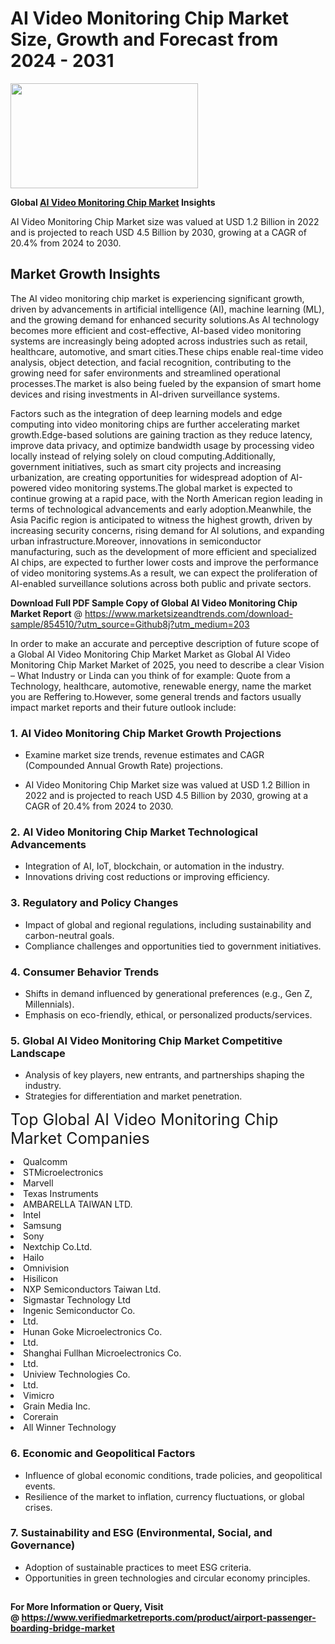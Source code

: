 <H1>AI Video Monitoring Chip Market Size, Growth and Forecast from 2024 - 2031</H1><img class="aligncenter size-medium wp-image-584254" src="https://thirdeyenews.in/wp-content/uploads/2024/09/Global-Market-Research-300x168.jpeg" alt="" width="300" height="168" /><p><strong>Global&nbsp;<a href="https://www.marketsizeandtrends.com/download-sample/854510/?utm_source=Github8j?utm_medium=203">AI Video Monitoring Chip Market</a> Insights</strong></p><p>AI Video Monitoring Chip Market size was valued at USD 1.2 Billion in 2022 and is projected to reach USD 4.5 Billion by 2030, growing at a CAGR of 20.4% from 2024 to 2030.</p><p><h2>Market Growth Insights</h2> <p>The AI video monitoring chip market is experiencing significant growth, driven by advancements in artificial intelligence (AI), machine learning (ML), and the growing demand for enhanced security solutions.As AI technology becomes more efficient and cost-effective, AI-based video monitoring systems are increasingly being adopted across industries such as retail, healthcare, automotive, and smart cities.These chips enable real-time video analysis, object detection, and facial recognition, contributing to the growing need for safer environments and streamlined operational processes.The market is also being fueled by the expansion of smart home devices and rising investments in AI-driven surveillance systems.</p> <p>Factors such as the integration of deep learning models and edge computing into video monitoring chips are further accelerating market growth.Edge-based solutions are gaining traction as they reduce latency, improve data privacy, and optimize bandwidth usage by processing video locally instead of relying solely on cloud computing.Additionally, government initiatives, such as smart city projects and increasing urbanization, are creating opportunities for widespread adoption of AI-powered video monitoring systems.The global market is expected to continue growing at a rapid pace, with the North American region leading in terms of technological advancements and early adoption.Meanwhile, the Asia Pacific region is anticipated to witness the highest growth, driven by increasing security concerns, rising demand for AI solutions, and expanding urban infrastructure.Moreover, innovations in semiconductor manufacturing, such as the development of more efficient and specialized AI chips, are expected to further lower costs and improve the performance of video monitoring systems.As a result, we can expect the proliferation of AI-enabled surveillance solutions across both public and private sectors.<p><span class=""><strong>Download Full PDF Sample Copy of Global AI Video Monitoring Chip Market Report</strong> @ <a href="https://www.marketsizeandtrends.com/download-sample/854510/?utm_source=Github8j?utm_medium=203" target="_blank">https://www.marketsizeandtrends.com/download-sample/854510/?utm_source=Github8j?utm_medium=203</a></span></p><p>In order to make an accurate and perceptive description of future scope of a Global&nbsp;AI Video Monitoring Chip Market Market as Global&nbsp;AI Video Monitoring Chip Market Market of 2025, you need to describe a clear Vision &ndash; What Industry or Linda can you think of for example: Quote from a Technology, healthcare, automotive, renewable energy, name the market you are Reffering to.However, some general trends and factors usually impact market reports and their future outlook include:</p><h3>1.&nbsp;<strong>AI Video Monitoring Chip Market Growth Projections</strong></h3><ul><li>Examine market size trends, revenue estimates and CAGR (Compounded Annual Growth Rate) projections.</li><li><p>AI Video Monitoring Chip Market size was valued at USD 1.2 Billion in 2022 and is projected to reach USD 4.5 Billion by 2030, growing at a CAGR of 20.4% from 2024 to 2030.</p></li></ul><h3>2.&nbsp;<strong>AI Video Monitoring Chip Market Technological Advancements</strong></h3><ul><li>Integration of AI, IoT, blockchain, or automation in the industry.</li><li>Innovations driving cost reductions or improving efficiency.</li></ul><h3>3.&nbsp;<strong>Regulatory and Policy Changes</strong></h3><ul><li>Impact of global and regional regulations, including sustainability and carbon-neutral goals.</li><li>Compliance challenges and opportunities tied to government initiatives.</li></ul><h3>4.&nbsp;<strong>Consumer Behavior Trends</strong></h3><ul><li>Shifts in demand influenced by generational preferences (e.g., Gen Z, Millennials).</li><li>Emphasis on eco-friendly, ethical, or personalized products/services.</li></ul><h3>5.&nbsp;<strong>Global AI Video Monitoring Chip Market Competitive Landscape</strong></h3><ul><li>Analysis of key players, new entrants, and partnerships shaping the industry.</li><li>Strategies for differentiation and market penetration.</li></ul><p data-pm-slice="1 1 []"><span style="color: inherit; font-family: inherit; font-size: 25px;">Top Global AI Video Monitoring Chip Market Companies</span></p><div class="" data-test-id=""><p><li>Qualcomm</li><li> STMicroelectronics</li><li> Marvell</li><li> Texas Instruments</li><li> AMBARELLA TAIWAN LTD.</li><li> Intel</li><li> Samsung</li><li> Sony</li><li> Nextchip Co.Ltd.</li><li> Hailo</li><li> Omnivision</li><li> Hisilicon</li><li> NXP Semiconductors Taiwan Ltd.</li><li> Sigmastar Technology Ltd</li><li> Ingenic Semiconductor Co.</li><li>Ltd.</li><li> Hunan Goke Microelectronics Co.</li><li>Ltd.</li><li> Shanghai Fullhan Microelectronics Co.</li><li>Ltd.</li><li> Uniview Technologies Co.</li><li>Ltd.</li><li> Vimicro</li><li> Grain Media Inc.</li><li> Corerain</li><li> All Winner Technology</li></p></div><h3>6.&nbsp;<strong>Economic and Geopolitical Factors</strong></h3><ul><li>Influence of global economic conditions, trade policies, and geopolitical events.</li><li>Resilience of the market to inflation, currency fluctuations, or global crises.</li></ul><h3>7.&nbsp;<strong>Sustainability and ESG (Environmental, Social, and Governance)</strong></h3><ul><li>Adoption of sustainable practices to meet ESG criteria.</li><li>Opportunities in green technologies and circular economy principles.</li></ul><h2><strong style="font-size: 14px;">For More Information or Query, Visit @&nbsp;</strong><a style="background-color: #ffffff; font-size: 14px;" href="https://www.marketsizeandtrends.com/report/ai-video-monitoring-chip-market/" target="_blank">https://www.verifiedmarketreports.com/product/airport-passenger-boarding-bridge-market</a></h2>